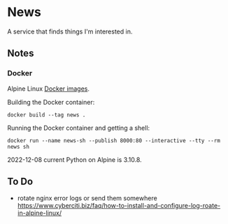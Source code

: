 # News

A service that finds things I'm interested in.

## Notes

### Docker

Alpine Linux [Docker images](https://hub.docker.com/_/alpine).

Building the Docker container:

    docker build --tag news .

Running the Docker container and getting a shell:

    docker run --name news-sh --publish 8000:80 --interactive --tty --rm news sh

2022-12-08 current Python on Alpine is 3.10.8.


## To Do

- rotate nginx error logs or send them somewhere
    https://www.cyberciti.biz/faq/how-to-install-and-configure-log-roate-in-alpine-linux/



